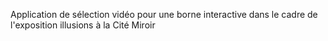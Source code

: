 Application de sélection vidéo pour une borne interactive dans le cadre de l'exposition illusions à la Cité Miroir